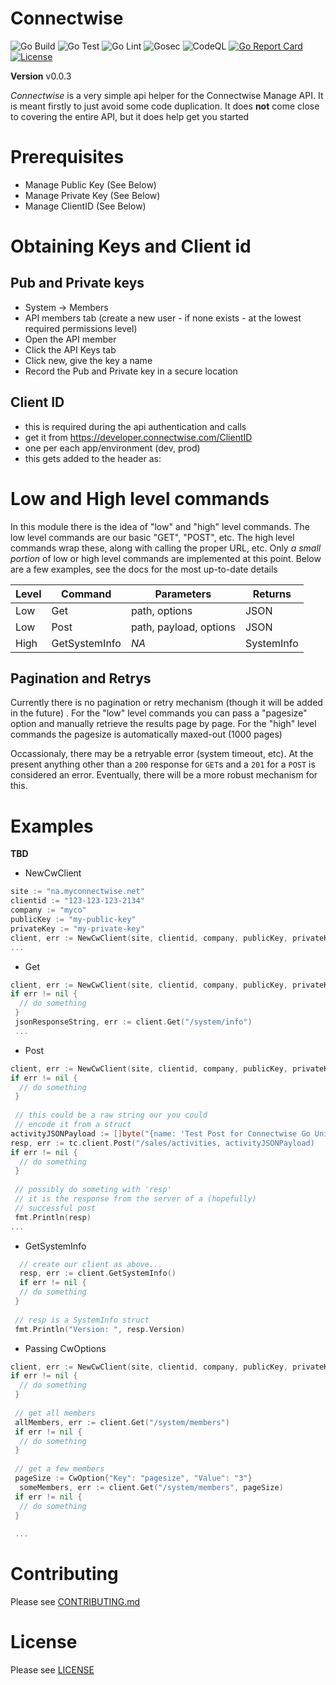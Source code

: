 # Connectwise
![Go Build](https://github.com/zpeters/stashbox/workflows/Go%20Build/badge.svg)
![Go Test](https://github.com/zpeters/stashbox/workflows/Go%20Test/badge.svg)
![Go Lint](https://github.com/zpeters/stashbox/workflows/Go%20Lint/badge.svg)
![Gosec](https://github.com/zpeters/stashbox/workflows/Gosec/badge.svg)
![CodeQL](https://github.com/zpeters/stashbox/workflows/CodeQL/badge.svg)
[![Go Report Card](https://goreportcard.com/badge/github.com/zpeters/connectwise-go)](https://goreportcard.com/report/github.com/zpeters/connectwise-go)
[![License](https://img.shields.io/github/license/zpeters/connectwise-go)](https://img.shields.io/github/license/zpeters/connectwise-go)

**Version** v0.0.3

*Connectwise* is a very simple api helper for the Connectwise Manage API.  It is meant firstly to just avoid some code duplication. It does **not** come close to covering the entire API, but it does help get you started

# Prerequisites
- Manage Public Key (See Below)
- Manage Private Key (See Below)
- Manage ClientID (See Below)

# Obtaining Keys and Client id 
## Pub and Private keys
- System -> Members
- API members tab (create a new user - if none exists - at the lowest required permissions level)
- Open the API member
- Click the API Keys tab
- Click new, give the key a name
- Record the Pub and Private key in a secure location
## Client ID
- this is required during the api authentication and calls
- get it from https://developer.connectwise.com/ClientID
- one per each app/environment (dev, prod)
- this gets added to the header as:

# Low and High level commands
In this module there is the idea of "low" and "high" level commands.  The low level commands are our basic "GET", "POST", etc.  The high level commands wrap these, along with calling the proper URL, etc. Only *a small portion* of low or high level commands are implemented at this point. Below are a few examples, see the docs for the most up-to-date details


| Level | Command | Parameters | Returns |
|-------|---------|---------------|------|
| Low   | Get     | path, options | JSON | 
| Low   | Post     | path, payload, options | JSON | 
| High  | GetSystemInfo | _NA_ | SystemInfo |

## Pagination and Retrys
Currently there is no pagination or retry mechanism (though it will be added in the future) . For the "low" level commands you can pass a "pagesize" option and manually retrieve the results page by page.  For the "high" level commands the pagesize is automatically maxed-out (1000 pages)

Occassionaly, there may be a retryable error (system timeout, etc).  At the present anything other than a `200` response for `GET`s and a `201` for a `POST` is considered an error.  Eventually, there will be a more robust mechanism for this.
  
# Examples
**TBD**
- NewCwClient
``` go
site := "na.myconnectwise.net"
clientid := "123-123-123-2134"
company := "myco"
publicKey := "my-public-key" 
privateKey := "my-private-key" 
client, err := NewCwClient(site, clientid, company, publicKey, privateKey)
...
```
- Get
``` go
client, err := NewCwClient(site, clientid, company, publicKey, privateKey)
if err != nil {
  // do something
 }
 jsonResponseString, err := client.Get("/system/info")
 ...
```
- Post
``` go
client, err := NewCwClient(site, clientid, company, publicKey, privateKey)
if err != nil {
  // do something
 }
 
 // this could be a raw string our you could
 // encode it from a struct
activityJSONPayload := []byte("{name: 'Test Post for Connectwise Go Unit Test', assignTo: { identifier: 'aMember'}}") 
resp, err := tc.client.Post("/sales/activities, activityJSONPayload)
if err != nil {
  // do something
 }
 
 // possibly do someting with 'resp'
 // it is the response from the server of a (hopefully)
 // successful post
 fmt.Println(resp)
...
```
- GetSystemInfo
``` go
  // create our client as above...
  resp, err := client.GetSystemInfo()
  if err != nil {
  // do something
 }
 
 // resp is a SystemInfo struct
 fmt.Println("Version: ", resp.Version)
```
- Passing CwOptions
```go
client, err := NewCwClient(site, clientid, company, publicKey, privateKey)
if err != nil {
  // do something
 }
 
 // get all members
 allMembers, err := client.Get("/system/members")
 if err != nil {
  // do something
 }
 
 // get a few members
 pageSize := CwOption{"Key": "pagesize", "Value": "3"}
  someMembers, err := client.Get("/system/members", pageSize)
 if err != nil {
  // do something
 }
 
 ...
```

# Contributing
Please see [CONTRIBUTING.md](CONTRIBUTING.md)

# License
Please see [LICENSE](LICENSE)
